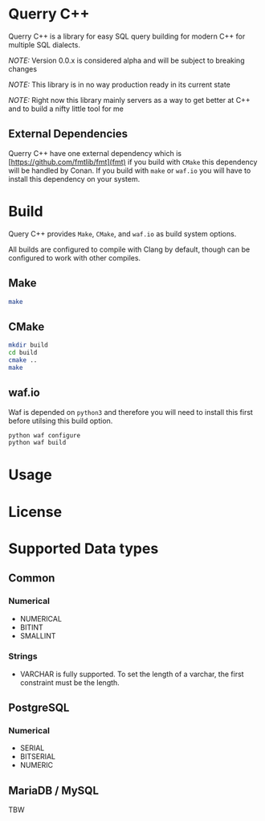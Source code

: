 # Querry C++ 

Querry C++ is a library for easy SQL query building for modern C++ for multiple SQL dialects. 

*NOTE:* Version 0.0.x is considered alpha and will be subject to breaking changes

*NOTE:* This library is in no way production ready in its current state 

*NOTE:* Right now this library mainly servers as a way to get better at C++ and to build a nifty little tool for me 

## External Dependencies

Querry C++ have one external dependency which is [https://github.com/fmtlib/fmt](fmt) if you build with `CMake` this dependency will be handled by Conan. 
If you build with `make` or `waf.io` you will have to install this dependency on your system. 

# Build 

Query C++ provides `Make`, `CMake`, and `waf.io` as build system options. 

All builds are configured to compile with Clang by default, though can be configured to work with other compiles. 

## Make 

```bash
make
```

## CMake

```bash
mkdir build 
cd build
cmake ..
make 
```

## waf.io

Waf is depended on `python3` and therefore you will need to install this first before utilsing this build option. 

```bash
python waf configure 
python waf build
```

# Usage 





# License 


# Supported Data types

## Common 

### Numerical 

- NUMERICAL
- BITINT
- SMALLINT

### Strings 

- VARCHAR is fully supported. To set the length of a varchar, the first constraint must be the length.  

## PostgreSQL

### Numerical

- SERIAL
- BITSERIAL
- NUMERIC

## MariaDB / MySQL

TBW
